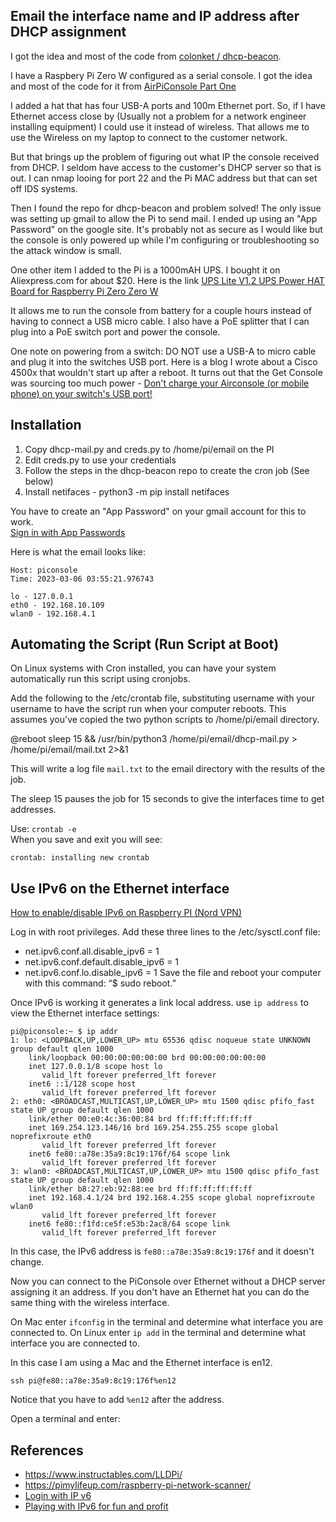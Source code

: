 ## Email the interface name and IP address after DHCP assignment

I got the idea and most of the code from [colonket
/
dhcp-beacon](https://github.com/colonket/dhcp-beacon).

I have a Raspbery Pi Zero W configured as a serial console. I got the idea and most of the code for it from [AirPiConsole Part One](https://www.ifconfig.it/hugo/2017/09/airpiconsole-part-one/)

I added a hat that has four USB-A ports and 100m Ethernet port. So, if I have Ethernet access close by (Usually not a problem for a network engineer installing equipment) I could use it instead of wireless. That allows me to use the Wireless on my laptop to connect to the customer network.

But that brings up the problem of figuring out what IP the console received from DHCP. I seldom have access to the customer's DHCP server so that is out. I can nmap looing for port 22 and the Pi MAC address but that can set off IDS systems. 

Then I found the repo for dhcp-beacon and problem solved! The only issue was setting up gmail to allow the Pi to send mail. I ended up using an "App Password" on the google site. It's probably not as secure as I would like but the console is only powered up while I'm configuring or troubleshooting so the attack window is small.

One other item I added to the Pi is a 1000mAH UPS. I bought it on Aliexpress.com for about $20. Here is the link [UPS Lite V1.2 UPS Power HAT Board for Raspberry Pi Zero Zero W](https://www.aliexpress.com/item/3256802455758560.html?spm=a2g0o.productlist.0.0.50c5db2fmf9N8p&algo_pvid=a09501ac-b0a1-4e3a-9d0f-413ff84ed702&algo_exp_id=a09501ac-b0a1-4e3a-9d0f-413ff84ed702-0)

It allows me to run the console from battery for a couple hours instead of having to connect a USB micro cable. I also have a PoE splitter that I can plug into a PoE switch port and power the console. 

One note on powering from a switch: DO NOT use a USB-A to micro cable and plug it into the switches USB port. Here is a blog I wrote about a Cisco 4500x that wouldn't start up after a reboot. It turns out that the Get Console was sourcing too much power - [Don't charge your Airconsole (or mobile phone) on your switch's USB port!](https://mwhubbard.blogspot.com/2018/02/)

## Installation
1. Copy dhcp-mail.py and creds.py to /home/pi/email on the PI
2. Edit creds.py to use your credentials
3. Follow the steps in the dhcp-beacon repo to create the cron job (See below)
4. Install netifaces - python3 -m pip install netifaces

You have to create an "App Password" on your gmail account for this to work.  
[Sign in with App Passwords](https://www.google.com/url?sa=t&rct=j&q=&esrc=s&source=web&cd=&cad=rja&uact=8&ved=2ahUKEwjapdTv0Mb9AhUgOkQIHclEB6UQFnoECA4QAw&url=https%3A%2F%2Fsupport.google.com%2Fmail%2Fanswer%2F185833%3Fhl%3Den&usg=AOvVaw2ngMBFcoBvxHCwMirWpPYY)

Here is what the email looks like:
```
Host: piconsole
Time: 2023-03-06 03:55:21.976743

lo - 127.0.0.1
eth0 - 192.168.10.109
wlan0 - 192.168.4.1
```

## Automating the Script (Run Script at Boot)

On Linux systems with Cron installed, you can have your system automatically run this script using cronjobs.

Add the following to the /etc/crontab file, substituting username with your username to have the script run when your computer reboots. This assumes you've copied the two python scripts to /home/pi/email directory.

@reboot sleep 15 && /usr/bin/python3 /home/pi/email/dhcp-mail.py > /home/pi/email/mail.txt 2>&1

This will write a log file `mail.txt` to the email directory with the results of the job.

The sleep 15 pauses the job for 15 seconds to give the interfaces time to get addresses.

Use:
`crontab -e`  
When you save and exit you will see:  

`crontab: installing new crontab`  

## Use IPv6 on the Ethernet interface  

[How to enable/disable IPv6 on Raspberry PI (Nord VPN)](https://nordvpn.com/blog/ipv6-enable-or-disable/)

Log in with root privileges.
Add these three lines to the /etc/sysctl.conf file:
* net.ipv6.conf.all.disable_ipv6 = 1
* net.ipv6.conf.default.disable_ipv6 = 1
* net.ipv6.conf.lo.disable_ipv6 = 1
Save the file and reboot your computer with this command: “$ sudo reboot.”

Once IPv6 is working it generates a link local address. use `ip address` to view the Ethernet interface settings:
```
pi@piconsole:~ $ ip addr
1: lo: <LOOPBACK,UP,LOWER_UP> mtu 65536 qdisc noqueue state UNKNOWN group default qlen 1000
    link/loopback 00:00:00:00:00:00 brd 00:00:00:00:00:00
    inet 127.0.0.1/8 scope host lo
       valid_lft forever preferred_lft forever
    inet6 ::1/128 scope host
       valid_lft forever preferred_lft forever
2: eth0: <BROADCAST,MULTICAST,UP,LOWER_UP> mtu 1500 qdisc pfifo_fast state UP group default qlen 1000
    link/ether 00:e0:4c:36:00:84 brd ff:ff:ff:ff:ff:ff
    inet 169.254.123.146/16 brd 169.254.255.255 scope global noprefixroute eth0
       valid_lft forever preferred_lft forever
    inet6 fe80::a78e:35a9:8c19:176f/64 scope link
       valid_lft forever preferred_lft forever
3: wlan0: <BROADCAST,MULTICAST,UP,LOWER_UP> mtu 1500 qdisc pfifo_fast state UP group default qlen 1000
    link/ether b8:27:eb:92:88:ee brd ff:ff:ff:ff:ff:ff
    inet 192.168.4.1/24 brd 192.168.4.255 scope global noprefixroute wlan0
       valid_lft forever preferred_lft forever
    inet6 fe80::f1fd:ce5f:e53b:2ac8/64 scope link
       valid_lft forever preferred_lft forever
```

In this case, the IPv6 address is `fe80::a78e:35a9:8c19:176f` and it doesn't change.

Now you can connect to the PiConsole over Ethernet without a DHCP server assigning it an address. If you don't have an Ethernet hat you can do the same thing with the wireless interface.

On Mac enter `ifconfig` in the terminal and determine what interface you are connected to.
On Linux enter `ip add` in the terminal and determine what interface you are connected to.

In this case I am using a Mac and the Ethernet interface is en12.

`ssh pi@fe80::a78e:35a9:8c19:176f%en12`

Notice that you have to add `%en12` after the address.

Open a terminal and enter:

## References
* https://www.instructables.com/LLDPi/
* https://pimylifeup.com/raspberry-pi-network-scanner/
* [Login with IP v6](https://riptutorial.com/raspberry-pi/example/24491/login-with-ipv6)
* [Playing with IPv6 for fun and profit](https://github.com/zbetcheckin/IPv6/blob/master/README.md#ipv6-network-discovery)

